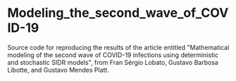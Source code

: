 # Modeling_the_second_wave_of_COVID-19
Source code for reproducing the results of the article entitled "Mathematical modeling of the second wave of COVID-19 infections using deterministic and stochastic SIDR models", from Fran Sérgio Lobato, Gustavo Barbosa Libotte, and Gustavo Mendes Platt.
